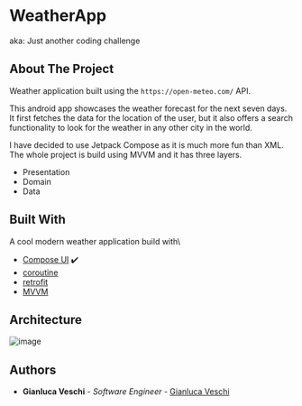 # WeatherApp
aka: Just another coding challenge

## About The Project
Weather application built using the `https://open-meteo.com/` API.

This android app showcases the weather forecast for the next seven days. It first fetches the data for the location of the user, but it also offers a search functionality to look for the weather in any other city in the world.

I have decided to use Jetpack Compose as it is much more fun than XML. The whole project is build using MVVM and it has three layers.
- Presentation
- Domain
- Data

## Built With

A cool modern weather application build with\
* [Compose UI](ComposeUI) :heavy_check_mark:
* [coroutine](coroutine)
* [retrofit](retrofit)
* [MVVM](MVVM)

## Architecture 
![image](https://user-images.githubusercontent.com/19254758/216398560-53adf558-7581-4dde-9eca-f47586420582.png)

## Authors

* **Gianluca Veschi** - *Software Engineer* - [Gianluca Veschi](https://github.com/GianlucaVeschi/)

